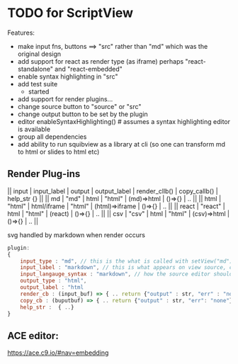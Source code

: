# TODO for ScriptView


Features:

* make input fns, buttons ==> "src" rather than "md" which was the original design
* add support for react as render type (as iframe) perhaps "react-standalone" and "react-embedded" 
* enable syntax highlighting in "src"
* add test suite
    * started
* add support for render plugins...
* change source button to "source" or "src"
* change output button to be set by the plugin
* editor enableSyntaxHighlighting() # assumes a syntax highlighting editor is available
* group all dependencies
* add ability to run squibview as a library at cli (so one can transform md to html or slides to html etc)

## Render Plug-ins 

 || input | input_label | output      | output_label | render_cllb()  | copy_callb() | help_str {} ||
 || md    | "md"        | html        | "html"       | (md)=>html     | ()=>{}       | ..          ||
 || html  | "html"      | html/iframe | "html"       | (html)=>iframe | ()=>{}       | ..          ||
 || react | "react"     | html        | "html"       | (react)        | ()=>{}       | ..          ||
 || csv   | "csv"       | html        | "html"       | (csv)=>html    | ()=>{}       | ..          ||
 
svg handled by markdown
when render occurs

```javascript
plugin: 
{ 
    input_type : "md", // this is the what is called with setView("md")
    input_label : "markdown", // this is what appears on view source, copy source the button 
    input_langauge_syntax : "markdown", // how the source editor should highlight if enabled
    output_type : "html",
    output_label : "html
    render_cb : (input_buf) => { .. return {"output" : str, "err" : "none", "err_msg" : "str" }} // if none than default md
    copy_cb : (buputbuf) => { .. return {"output" : str, "err": "none"}}  .. if none then default copy
    help_str :  { ..}
}
```

## ACE editor:

<script src="https://cdn.jsdelivr.net/npm/ace-builds@1.37.5/src-noconflict/snippets/python.min.js"></script>
<link href="
https://cdn.jsdelivr.net/npm/ace-builds@1.37.5/css/ace.min.css
" rel="stylesheet">

https://ace.c9.io/#nav=embedding 